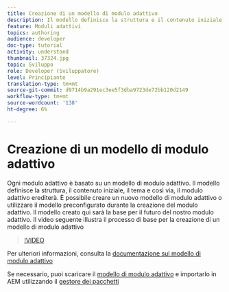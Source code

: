 ```yaml
---
title: Creazione di un modello di modulo adattivo
description: Il modello definisce la struttura e il contenuto iniziale del modulo adattivo.
feature: Moduli adattivi
topics: authoring
audience: developer
doc-type: tutorial
activity: understand
thumbnail: 37324.jpg
topic: Sviluppo
role: Developer (Sviluppatore)
level: Principiante
translation-type: tm+mt
source-git-commit: d9714b9a291ec3ee5f3dba9723de72bb120d2149
workflow-type: tm+mt
source-wordcount: '138'
ht-degree: 6%

---
```



# Creazione di un modello di modulo adattivo

Ogni modulo adattivo è basato su un modello di modulo adattivo. Il modello definisce la struttura, il contenuto iniziale, il tema e così via, il modulo adattivo erediterà. È possibile creare un nuovo modello di modulo adattivo o utilizzare il modello preconfigurato durante la creazione del modulo adattivo.
Il modello creato qui sarà la base per il futuro del nostro modulo adattivo.
Il video seguente illustra il processo di base per la creazione di un modello di modulo adattivo

>[!VIDEO](https://video.tv.adobe.com/v/37324/quality=9)

Per ulteriori informazioni, consulta la [documentazione sul modello di modulo adattivo](https://docs.adobe.com/content/help/en/experience-manager-65/forms/adaptive-forms-advanced-authoring/template-editor.html)

Se necessario, puoi scaricare il [modello di modulo adattivo](assets/peak-application-template.zip) e importarlo in AEM utilizzando il [gestore dei pacchetti](http://localhost:4502/crx/packmgr/index.jsp)





